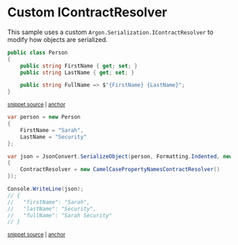 # Custom IContractResolver

This sample uses a custom `Argon.Serialization.IContractResolver` to modify how objects are serialized.

<!-- snippet: SerializeContractResolverTypes -->
<a id='snippet-serializecontractresolvertypes'></a>
```cs
public class Person
{
    public string FirstName { get; set; }
    public string LastName { get; set; }

    public string FullName => $"{FirstName} {LastName}";
}
```
<sup><a href='/src/Tests/Documentation/Samples/Serializer/SerializeContractResolver.cs#L7-L15' title='Snippet source file'>snippet source</a> | <a href='#snippet-serializecontractresolvertypes' title='Start of snippet'>anchor</a></sup>
<!-- endSnippet -->

<!-- snippet: SerializeContractResolverUsage -->
<a id='snippet-serializecontractresolverusage'></a>
```cs
var person = new Person
{
    FirstName = "Sarah",
    LastName = "Security"
};

var json = JsonConvert.SerializeObject(person, Formatting.Indented, new JsonSerializerSettings
{
    ContractResolver = new CamelCasePropertyNamesContractResolver()
});

Console.WriteLine(json);
// {
//   "firstName": "Sarah",
//   "lastName": "Security",
//   "fullName": "Sarah Security"
// }
```
<sup><a href='/src/Tests/Documentation/Samples/Serializer/SerializeContractResolver.cs#L20-L38' title='Snippet source file'>snippet source</a> | <a href='#snippet-serializecontractresolverusage' title='Start of snippet'>anchor</a></sup>
<!-- endSnippet -->
